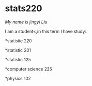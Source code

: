 # stats220

*My name is jingyi Liu*

I am a student<,in this term I have study:.

*statistic 220

*statistic 201

*statistic 125

*computer science 225

*physics 102

